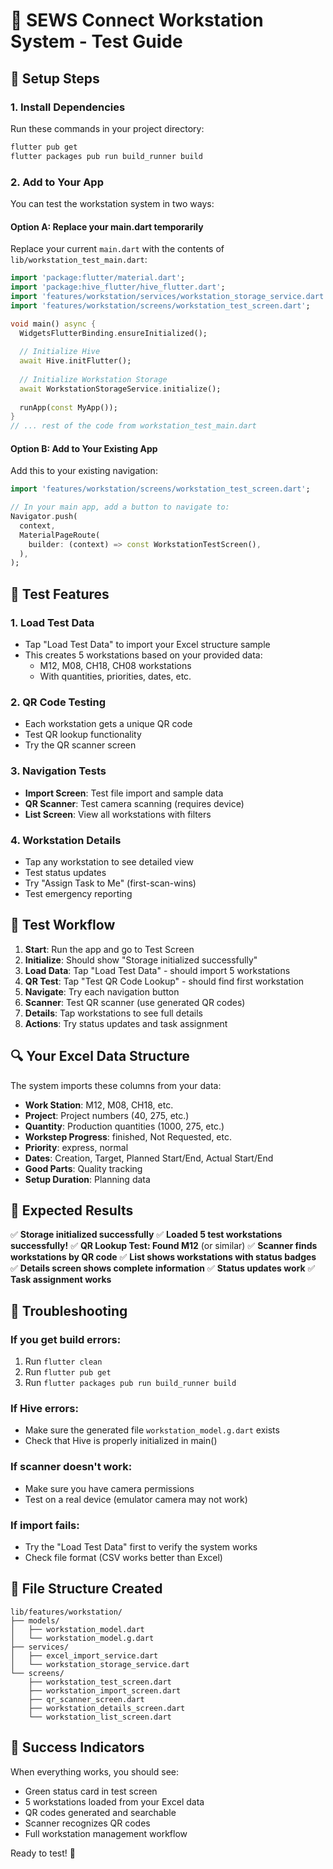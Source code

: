 # 🧪 SEWS Connect Workstation System - Test Guide

## 🚀 Setup Steps

### 1. Install Dependencies
Run these commands in your project directory:

```bash
flutter pub get
flutter packages pub run build_runner build
```

### 2. Add to Your App
You can test the workstation system in two ways:

#### Option A: Replace your main.dart temporarily
Replace your current `main.dart` with the contents of `lib/workstation_test_main.dart`:

```dart
import 'package:flutter/material.dart';
import 'package:hive_flutter/hive_flutter.dart';
import 'features/workstation/services/workstation_storage_service.dart';
import 'features/workstation/screens/workstation_test_screen.dart';

void main() async {
  WidgetsFlutterBinding.ensureInitialized();
  
  // Initialize Hive
  await Hive.initFlutter();
  
  // Initialize Workstation Storage
  await WorkstationStorageService.initialize();
  
  runApp(const MyApp());
}
// ... rest of the code from workstation_test_main.dart
```

#### Option B: Add to Your Existing App
Add this to your existing navigation:

```dart
import 'features/workstation/screens/workstation_test_screen.dart';

// In your main app, add a button to navigate to:
Navigator.push(
  context,
  MaterialPageRoute(
    builder: (context) => const WorkstationTestScreen(),
  ),
);
```

## 🧪 Test Features

### 1. **Load Test Data**
- Tap "Load Test Data" to import your Excel structure sample
- This creates 5 workstations based on your provided data:
  - M12, M08, CH18, CH08 workstations
  - With quantities, priorities, dates, etc.

### 2. **QR Code Testing**
- Each workstation gets a unique QR code
- Test QR lookup functionality
- Try the QR scanner screen

### 3. **Navigation Tests**
- **Import Screen**: Test file import and sample data
- **QR Scanner**: Test camera scanning (requires device)
- **List Screen**: View all workstations with filters

### 4. **Workstation Details**
- Tap any workstation to see detailed view
- Test status updates
- Try "Assign Task to Me" (first-scan-wins)
- Test emergency reporting

## 📱 Test Workflow

1. **Start**: Run the app and go to Test Screen
2. **Initialize**: Should show "Storage initialized successfully"  
3. **Load Data**: Tap "Load Test Data" - should import 5 workstations
4. **QR Test**: Tap "Test QR Code Lookup" - should find first workstation
5. **Navigate**: Try each navigation button
6. **Scanner**: Test QR scanner (use generated QR codes)
7. **Details**: Tap workstations to see full details
8. **Actions**: Try status updates and task assignment

## 🔍 Your Excel Data Structure

The system imports these columns from your data:
- **Work Station**: M12, M08, CH18, etc.
- **Project**: Project numbers (40, 275, etc.)
- **Quantity**: Production quantities (1000, 275, etc.)
- **Workstep Progress**: finished, Not Requested, etc.
- **Priority**: express, normal
- **Dates**: Creation, Target, Planned Start/End, Actual Start/End
- **Good Parts**: Quality tracking
- **Setup Duration**: Planning data

## 🎯 Expected Results

✅ **Storage initialized successfully**
✅ **Loaded 5 test workstations successfully!**
✅ **QR Lookup Test: Found M12** (or similar)
✅ **Scanner finds workstations by QR code**
✅ **List shows workstations with status badges**
✅ **Details screen shows complete information**
✅ **Status updates work**
✅ **Task assignment works**

## 🚨 Troubleshooting

### If you get build errors:
1. Run `flutter clean`
2. Run `flutter pub get`
3. Run `flutter packages pub run build_runner build`

### If Hive errors:
- Make sure the generated file `workstation_model.g.dart` exists
- Check that Hive is properly initialized in main()

### If scanner doesn't work:
- Make sure you have camera permissions
- Test on a real device (emulator camera may not work)

### If import fails:
- Try the "Load Test Data" first to verify the system works
- Check file format (CSV works better than Excel)

## 📄 File Structure Created

```
lib/features/workstation/
├── models/
│   ├── workstation_model.dart
│   └── workstation_model.g.dart
├── services/
│   ├── excel_import_service.dart
│   └── workstation_storage_service.dart
└── screens/
    ├── workstation_test_screen.dart
    ├── workstation_import_screen.dart
    ├── qr_scanner_screen.dart
    ├── workstation_details_screen.dart
    └── workstation_list_screen.dart
```

## 🎉 Success Indicators

When everything works, you should see:
- Green status card in test screen
- 5 workstations loaded from your Excel data
- QR codes generated and searchable
- Scanner recognizes QR codes
- Full workstation management workflow

Ready to test! 🚀
